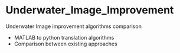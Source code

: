 # Underwater_Image_Improvement
Underwater Image improvement algorithms comparison 

* MATLAB to python translation algorithms
* Comparison between existing approaches

